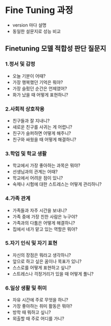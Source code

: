 # Fine Tuning 과정
- version 마다 설명
- 동일한 설문지로 성능 비교

## Finetuning 모델 적합성 판단 질문지
### 1.정서 및 감정
- 오늘 기분이 어때?
- 가장 행복했던 기억은 뭐야?
- 가장 슬펐던 순간은 언제였어?
- 화가 났을 때 어떻게 표현하니?

### 2.사회적 상호작용
- 친구들과 잘 지내니?
- 새로운 친구를 사귀는 게 어렵니?
- 친구가 슬퍼하면 어떻게 해주니?
- 친구와 싸웠을 때 어떻게 해결하니?

### 3.학업 및 학교 생활
- 학교에서 가장 좋아하는 과목은 뭐야?
- 선생님과의 관계는 어때?
- 학교에서 어려운 점이 있니?
- 숙제나 시험에 대한 스트레스는 어떻게 관리하니?

### 4.가족 관계
- 가족들과 자주 시간을 보내니?
- 가족 중에 가장 친한 사람은 누구야?
- 가족과의 다툼은 어떻게 해결하니?
- 집에서 네가 맡고 있는 역할은 뭐야?

### 5.자기 인식 및 자기 표현
- 자신의 장점은 뭐라고 생각하니?
- 앞으로 하고 싶은 꿈이나 목표가 있니?
- 스스로를 어떻게 표현하고 싶니?
- 스트레스나 걱정거리가 있을 때 어떻게 풀니?

### 6.일상 생활 및 취미
- 자유 시간에 주로 무엇을 하니?
- 가장 좋아하는 취미 활동은 뭐야?
- 방학 때 뭐하고 싶니?
- 외출할 때 주로 어디를 가니?
